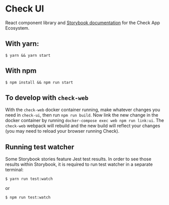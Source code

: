 # Check UI

React component library and [Storybook documentation](https://meedan.github.io/check-ui/) for the Check App Ecosystem.

## With yarn:

```
$ yarn && yarn start
```

## With npm

```
$ npm install && npm run start
```

## To develop with `check-web`

With the `check-web` docker container running, make whatever changes you need in `check-ui`, then run `npm run build`. Now link the new change in the docker container by running `docker-compose exec web npm run link:ui`. The `check-web` webpack will rebuild and the new build will reflect your changes (you may need to reload your browser running Check).

## Running test watcher

Some Storybook stories feature Jest test results. In order to see those results within Storybook, it is required to run test watcher in a separate terminal:

```
$ yarn run test:watch
```

or 

```
$ npm run test:watch
```
